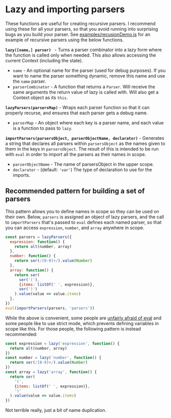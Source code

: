 # Lazy and importing parsers

These functions are useful for creating recursive parsers. I recommend using these for all your parsers, so that you avoid running into surprising bugs as you build your parser. See [examples/recusionDemo.js](../examples/recursionDemo.js) for an example of recursive parsers using the below functions.

**`lazy([name,] parser) `**  - Turns a parser combinator into a lazy form where the function is called only when needed. This also allows accessing the current Context (including the state).

* `name` - An optional name for the parser (used for debug purposes). If you want to name the parser something dynamic, remove this name and use the `name` parser.
* `parserCombinator` - A function that returns a `Parser`. Will receive the same arguments the return value of lazy is called with. Will also get a Context object as its `this`.

**`lazyParsers(parsersMap)`** - Wraps each parser function so that it can properly recurse, and ensures that each parser gets a debug name.

* `parserMap` - An object where each key is a parser name, and each value is a function to pass to `lazy`.

**`importParsers(parsersObject, parserObjectName, declarator)`** - Generates a string that declares all parsers within `parsersObject` as the names given to them in the keys in `parsersObject`. The result of this is intended to be run with `eval` in order to import all the parsers as their names in scope.

* `parserObjectName` - The name of parsersObject in the upper scope.
* `declarator` - (default: `'var'`) The type of declaration to use for the imports.

## Recommended pattern for building a set of parsers

This pattern allows you to define names in scope so they can be used on their own. Below, `parsers` is assigned an object of lazy parsers, and the call to `importParsers` that's passed to `eval` defines each named parser, so that you can access `expression`, `number`, and `array` anywhere in scope. 

```javascript
const parsers = lazyParsers({
  expression: function() {
    return alt(number, array)
  },
  number: function() {
    return ser(/[0-9]+/).value(Number)
  },
  array: function() {
    return ser(
      ser('('),
      {items: listOf(' ', expression)},
      ser(')')
    ).value(value => value.items)
  },
})
eval(importParsers(parsers, 'parsers'))
```

While the above is convenient, some people are [unfairly afraid of eval](https://humanwhocodes.com/blog/2013/06/25/eval-isnt-evil-just-misunderstood/) and some people like to use strict mode, which prevents defining variables in scope like this. For those people, the following pattern is instead recommended:

```javascript
const expression = lazy('expression', function() {
  return alt(number, array)
})
const number = lazy('number', function() {
  return ser(/[0-9]+/).value(Number)
})
const array = lazy('array', function() {
  return ser(
    '(',
    {items: listOf(' ', expression)},
    ')'
  ).value(value => value.items)
})
```

Not terrible really, just a bit of name duplication. 